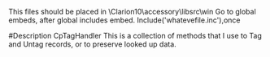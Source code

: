This files should be placed in \Clarion10\accessory\libsrc\win
Go to global embeds, after global includes embed.
Include('whatevefile.inc'),once

#Description
CpTagHandler
This is a collection of methods that I use to Tag and Untag records, or to preserve looked up data.
